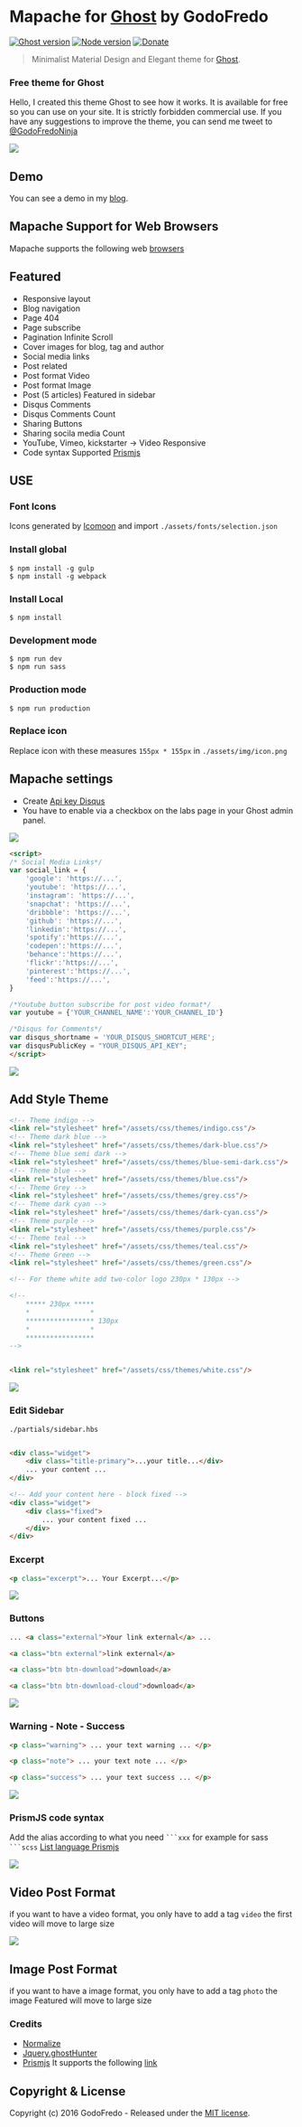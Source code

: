 # Mapache for [Ghost](https://github.com/tryghost/ghost/) by GodoFredo
[![Ghost version](https://img.shields.io/badge/Ghost-0.8.x-brightgreen.svg?style=flat-square)](https://ghost.org/)
[![Node version](https://img.shields.io/node/v/uno-zen.svg?style=flat-square)](https://nodejs.org/en/)
[![Donate](https://img.shields.io/badge/donate-paypal-blue.svg?style=flat-square)](https://www.paypal.com/cgi-bin/webscr?cmd=_s-xclick&hosted_button_id=34RN7RHX6VLW4)

> Minimalist Material Design and Elegant theme for [Ghost](https://github.com/tryghost/ghost/).

### Free theme for Ghost

Hello, I created this theme Ghost to see how it works. It is available for free so you can use on your site. It is strictly forbidden commercial use. If you have any suggestions to improve the theme,  you can send me tweet to [@GodoFredoNinja](http://bit.ly/tw-GodoFredoNinja)

![](./documentation/img-one.png)


## Demo
You can see a demo in my [blog](http://bit.ly/GodoFredoNinja-blog).

## Mapache Support for Web Browsers
Mapache supports the following web [browsers](http://caniuse.com/#search=flexbox)

## Featured
- Responsive layout
- Blog navigation
- Page 404
- Page subscribe
- Pagination Infinite Scroll
- Cover images for blog, tag and author
- Social media links
- Post related
- Post format Video
- Post format Image
- Post (5 articles) Featured in sidebar
- Disqus Comments
- Disqus Comments Count
- Sharing Buttons
- Sharing socila media Count
- YouTube, Vimeo, kickstarter -> Video Responsive
- Code syntax Supported [Prismjs](http://prismjs.com/download.html?themes=prism&languages=markup+css+clike+javascript+aspnet+bash+c+csharp+cpp+ruby+css-extras+git+go+java+json+less+markdown+perl+php+php-extras+python+jsx+scss+sql+swift&plugins=line-numbers)


## USE

### Font Icons
Icons generated by [Icomoon](https://icomoon.io/app/#/select) and import  `./assets/fonts/selection.json`

### Install global
```
$ npm install -g gulp
$ npm install -g webpack
```

### Install Local
```
$ npm install
```
### Development mode
```
$ npm run dev
$ npm run sass
```

### Production mode

```
$ npm run production
```


### Replace icon
Replace icon with these measures `155px * 155px` in `./assets/img/icon.png`



## Mapache settings

- Create [Api key Disqus](https://disqus.com/api/docs/)
- You have to enable via a checkbox on the labs page in your Ghost admin panel.

![](./documentation/img-two.png)




``` html
<script>
/* Social Media Links*/
var social_link = {
    'google': 'https://...',
    'youtube': 'https://...',
    'instagram': 'https://...',
    'snapchat': 'https://...',
    'dribbble': 'https://...',
    'github': 'https://...',
    'linkedin':'https://...',
    'spotify':'https://...',
    'codepen':'https://...',
    'behance':'https://...',
    'flickr':'https://...',
    'pinterest':'https://...',
    'feed':'https://...',
}

/*Youtube button subscribe for post video format*/
var youtube = {'YOUR_CHANNEL_NAME':'YOUR_CHANNEL_ID'}

/*Disqus for Comments*/
var disqus_shortname = 'YOUR_DISQUS_SHORTCUT_HERE';
var disqusPublicKey = "YOUR_DISQUS_API_KEY";
</script>
```

![](./documentation/img-three.png)


## Add Style Theme

```html
<!-- Theme indigo -->
<link rel="stylesheet" href="/assets/css/themes/indigo.css"/>
<!-- Theme dark blue -->
<link rel="stylesheet" href="/assets/css/themes/dark-blue.css"/>
<!-- Theme blue semi dark -->
<link rel="stylesheet" href="/assets/css/themes/blue-semi-dark.css"/>
<!-- Theme blue -->
<link rel="stylesheet" href="/assets/css/themes/blue.css"/>
<!-- Theme Grey -->
<link rel="stylesheet" href="/assets/css/themes/grey.css"/>
<!-- Theme dark cyan -->
<link rel="stylesheet" href="/assets/css/themes/dark-cyan.css"/>
<!-- Theme purple -->
<link rel="stylesheet" href="/assets/css/themes/purple.css"/>
<!-- Theme teal -->
<link rel="stylesheet" href="/assets/css/themes/teal.css"/>
<!-- Theme Green -->
<link rel="stylesheet" href="/assets/css/themes/green.css"/>

<!-- For theme white add two-color logo 230px * 130px -->

<!--
    ***** 230px *****
    *				*
    ***************** 130px
    *				*
    *****************
-->


<link rel="stylesheet" href="/assets/css/themes/white.css"/>

```

![](./documentation/img-four.png)


### Edit Sidebar

`./partials/sidebar.hbs`

```html

<div class="widget">
    <div class="title-primary">...your title...</div>
    ... your content ...
</div>

<!-- Add your content here - block fixed -->
<div class="widget">
    <div class="fixed">
        ... your content fixed ...
    </div>
</div>

```


### Excerpt

```html
<p class="excerpt">... Your Excerpt...</p>
```

![](./documentation/excerpt.png)

### Buttons
```html
... <a class="external">Your link external</a> ...

<a class="btn external">link external</a>

<a class="btn btn-download">download</a>

<a class="btn btn-download-cloud">download</a>
```
![](./documentation/buttons.png)


### Warning - Note - Success
```html
<p class="warning"> ... your text warning ... </p>

<p class="note"> ... your text note ... </p>

<p class="success"> ... your text success ... </p>
```
![](./documentation/note.png)


### PrismJS code syntax  

Add the alias according to what you need ` ```xxx ` for example for sass ` ```scss ` [List language Prismjs](http://prismjs.com/#languages-list)

![](./documentation/code.png)

## Video Post Format
if you want to have a video format, you only have to add a tag `video` the first video will move to large size

![](./documentation/video.png)

## Image Post Format
if you want to have a image format, you only have to add a tag `photo` the image Featured will move to large size

### Credits
- [Normalize](https://necolas.github.io/normalize.css/)
- [Jquery.ghostHunter](https://github.com/jamalneufeld/ghostHunter)
- [Prismjs](http://prismjs.com/)  It supports the following [link](http://prismjs.com/download.html?themes=prism&languages=markup+css+clike+javascript+aspnet+bash+c+csharp+cpp+ruby+css-extras+git+go+java+json+less+markdown+perl+php+php-extras+python+jsx+scss+sql+swift&plugins=line-numbers)

## Copyright & License

Copyright (c) 2016 GodoFredo - Released under the [MIT license](LICENSE).
